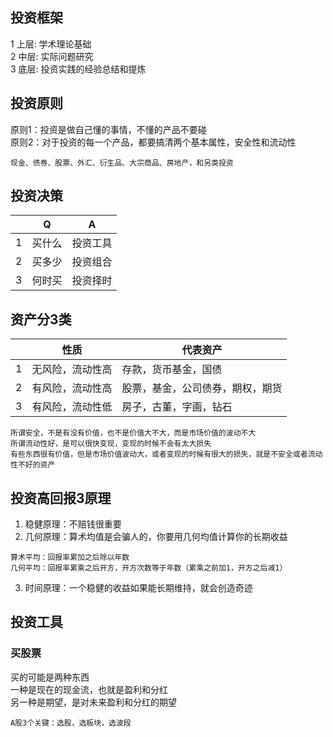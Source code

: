 ## 投资框架
1 上层: 学术理论基础   
2 中层: 实际问题研究     
3 底层: 投资实践的经验总结和提炼      

## 投资原则
原则1：投资是做自己懂的事情，不懂的产品不要碰    
原则2：对于投资的每一个产品，都要搞清两个基本属性，安全性和流动性    

```
现金、债券、股票、外汇、衍生品、大宗商品、房地产，和另类投资
```
## 投资决策
|      | Q | A |
|  ----  | ----  | ----  |
| 1  | 买什么 | 投资工具 |
| 2  | 买多少 | 投资组合 |
| 3  | 何时买 | 投资择时 |    


## 资产分3类
|      | 性质  | 代表资产|
|  ----  | ----  | ----  |
| 1  | 无风险，流动性高 | 存款，货币基金，国债 |
| 2  | 有风险，流动性高 | 股票，基金，公司债券，期权，期货 |
| 3  | 有风险，流动性低 | 房子，古董，字画，钻石 |    

```
所谓安全，不是有没有价值，也不是价值大不大，而是市场价值的波动不大     
所谓流动性好，是可以很快变现，变现的时候不会有太大损失     
有些东西很有价值，但是市场价值波动大，或者变现的时候有很大的损失，就是不安全或者流动性不好的资产    
```

## 投资高回报3原理
1. 稳健原理：不赔钱很重要    
2. 几何原理：算术均值是会骗人的，你要用几何均值计算你的长期收益   
```
算术平均：回报率累加之后除以年数    
几何平均：回报率累乘之后开方，开方次数等于年数（累乘之前加1，开方之后减1）    
```
3. 时间原理：一个稳健的收益如果能长期维持，就会创造奇迹   

## 投资工具
### 买股票
买的可能是两种东西     
一种是现在的现金流，也就是盈利和分红     
另一种是期望，是对未来盈利和分红的期望     

```
A股3个关键：选股，选板块，选波段
```

